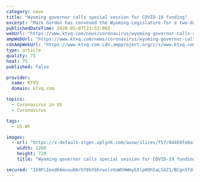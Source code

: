 ```yaml
---
category: news
title: "Wyoming governor calls special session for COVID-19 funding"
excerpt: "Mark Gordon has convened the Wyoming Legislature for a two-day special session starting 8 a.m. May 15 to address the state's immediate needs during the COVID-19 pandemic. Lawmakers will determine in Cheyenne how to spend money from the federal coronaviurs relief bill,"
publishedDateTime: 2020-05-07T23:53:00Z
webUrl: "https://www.ktvq.com/news/coronavirus/wyoming-governor-calls-special-session-for-covid-19-funding"
ampWebUrl: "https://www.ktvq.com/news/coronavirus/wyoming-governor-calls-special-session-for-covid-19-funding?_amp=true"
cdnAmpWebUrl: "https://www-ktvq-com.cdn.ampproject.org/c/s/www.ktvq.com/news/coronavirus/wyoming-governor-calls-special-session-for-covid-19-funding?_amp=true"
type: article
quality: 75
heat: 75
published: false

provider:
  name: KTVQ
  domain: ktvq.com

topics:
  - Coronavirus in US
  - Coronavirus

tags:
  - US-WY

images:
  - url: "https://x-default-stgec.uplynk.com/ausw/slices/f57/04469fe8a7064764bca317654e17b0b4/f57c5a58fdec4409b2cf776bcffefe87/poster_6d8df46ecfc747a3bd3b3e2d6f452c36.jpg"
    width: 1280
    height: 720
    title: "Wyoming governor calls special session for COVID-19 funding"

secured: "I69PiIexd66mxouOArhf8hYbhrwxloVaWYHWmyEXlpHOh5aLSXZ1/BCgn5Td+enbYwoyf6/AMSxHUdUnGBG4rlfkBE+xF9WY3jzG4sqqg/fOevrASoxOfgxLlT3zKPcydtlU6M0PeWQCXsLwQYXpoQB7cLoppQg07753W7hs4UdTBv/slUBhu6pQm+W0pS8op76sFWNE0u9FKspG7dyQqTf6HEPfYGoA3HnuSoIbFI1b5oUor3Cs+B1s3p7/r/C0yojN2bKuSYaEHUsDCCnMpwcKkaHi4hd7gTjs3N+P+QkcnQwNB7AgZiFPcXyb6n6WL5QRZJM6oX3rOS7ovTXWZ4WR6jUQEFbof62VSAN/Q8JygP8F8OFOPUF0Tn5NcsVApGkSDklGpgZHjRWVkSakJ0DjQHOWXqr5Zib6HJ44ZmWL6l/BWKjej+uX7DVLKpwRQthZdtj9aWfd5o0bcc1IvIt4a3Nro2GuAifGblh85tQ=;ExZLlBBPkvFLl7uHJ36NaQ=="
---
```


